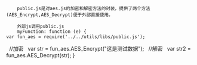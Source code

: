         public.js是对aes.js的加密和解密方法的封装，提供了两个方法(AES_Encrypt,AES_Decrypt)便于外部直接使用。

        外部js调用public.js
        myFunction: function (e) {
    var fun_aes = require('../../utils/libs/public.js');
    //加密
    var str = fun_aes.AES_Encrypt("这是测试数据");
    //解密
    var str2 = fun_aes.AES_Decrypt(str);
        }
